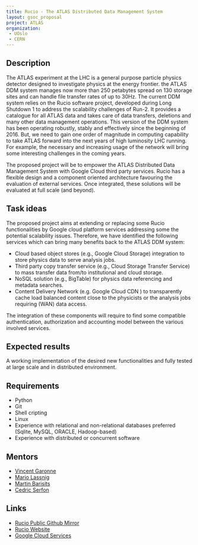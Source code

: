 ```yaml
---
title: Rucio - The ATLAS Distributed Data Management System
layout: gsoc_proposal
project: ATLAS
organization:
 - UOslo
 - CERN
---
```


## Description

The ATLAS experiment at the LHC is a general purpose particle physics detector designed to investigate physics at the energy frontier. the ATLAS DDM system manages now more than 250 petabytes spread on 130 storage sites and can handle file transfer rates of up to 30Hz. The current DDM system relies on the Rucio software project, developed during Long Shutdown 1 to address the scalability challenges of Run-2. It provides a catalogue for all ATLAS data and takes care of data transfers, deletions and many other data management operations. This version of the DDM system has been operating robustly, stably and effectively since the beginning of 2016. But, we need to gain one order of magnitude in computing capability to take ATLAS forward into the next years of high luminosity LHC running. For example, the necessary and increasing usage of the network will bring some interesting challenges in the coming years.

The proposed project will be to empower the ATLAS Distributed Data Management System with Google Cloud third party services. Rucio has a flexible design and a component oriented architecture favouring the evaluation of external services. Once integrated, these solutions will be evaluated at full scale (and beyond).

## Task ideas

The proposed project aims at extending or replacing some Rucio functionalities by Google cloud platform services addressing some the potential scalability issues. Therefore, we have identified the following services which can bring many benefits back to the ATLAS DDM system:

- Cloud based object stores (e.g., Google Cloud Storage) integration to store physics data to serve analysis jobs.
- Third party copy transfer service (e.g., Cloud Storage Transfer Service) to mass transfer data from/to institutional and cloud storage.
- NoSQL solution (e.g., BigTable) for physics data referencing and metadata searches.
- Content Delivery Network (e.g. Google Cloud CDN ) to transparently cache load balanced content close to the physicists or the analysis jobs requiring (WAN) data access. 

The integration of these components will require to find some compatible authentication, authorization and accounting model between the various involved services. 

## Expected results

A working implementation of the desired new functionalities and fully tested at large scale and in distributed environment.

## Requirements

- Python
- Git
- Shell cripting
- Linux
- Experience with relational and non-relational databases preferred (Sqlite, MySQL, ORACLE, Hadoop-based)
- Experience with distributed or concurrent software


## Mentors

- [Vincent Garonne](mailto:Vincent.Garonne@cern.ch)
- [Mario Lassnig](mailto:Mario.Lassnig@cern.ch)
- [Martin Barisits](mailto:Martin.Barisits@cern.ch)
- [Cedric Serfon](mailto:Cedric.Serfon@cern.ch)

## Links

- [Rucio Public Github Mirror](https://github.com/rucio01/rucio)
- [Rucio Website](http://rucio.cern.ch)
- [Google Cloud Services](https://cloud.google.com/)
